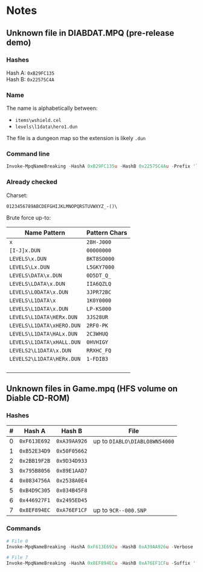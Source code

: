 # Notes

## Unknown file in DIABDAT.MPQ (pre-release demo)
### Hashes

Hash A: `0xB29FC135`  
Hash B: `0x22575C4A`

### Name

The name is alphabetically between:
- `items\wshield.cel`
- `levels\l1data\hero1.dun`

The file is a dungeon map so the extension is likely `.dun`

### Command line

```powershell
Invoke-MpqNameBreaking -HashA 0xB29FC135u -HashB 0x22575C4Au -Prefix 'levels\l1data\' -Suffix '.dun' -AdditionalChars " " -Verbose
```

### Already checked

Charset:
```
0123456789ABCDEFGHIJKLMNOPQRSTUVWXYZ_-()\
```

Brute force up-to:

| Name Pattern              | Pattern Chars |
| ------------------------- | ------------- |
| `x`                       | `28H-J000`    |
| `[I-J]x.DUN`              | `00000000`    |
| `LEVELS\x.DUN`            | `BKT8SO000`   |
| `LEVELS\Lx.DUN`           | `L5GKY7000`   |
| `LEVELS\DATA\x.DUN`       | `0D5DT_Q_`    |
| `LEVELS\LDATA\x.DUN`      | `IIA6QZLQ`    |
| `LEVELS\L0DATA\x.DUN`     | `3JPR72BC`    |
| `LEVELS\L1DATA\x`         | `1K0Y0000`    |
| `LEVELS\L1DATA\x.DUN`     | `LP-KS000`    |
| `LEVELS\L1DATA\HERx.DUN`  | `3JS28UR`     |
| `LEVELS\L1DATA\xHERO.DUN` | `2RF0-PK`     |
| `LEVELS\L1DATA\HALx.DUN`  | `2C3WHUQ`     |
| `LEVELS\L1DATA\xHALL.DUN` | `0HVHIGY`     |
| `LEVELS2\L1DATA\x.DUN`    | `RRXHC_FQ`    |
| `LEVELS2\L1DATA\HERx.DUN` | `1-FDIB3`     |
|  |  |
|  |  |
|  |  |
|  |  |


## Unknown files in Game.mpq (HFS volume on Diable CD-ROM)
### Hashes

| # | Hash A       | Hash B       | File                          |
| - | ------------ | ------------ | ----------------------------- |
| 0 | `0xF613E692` | `0xA39AA926` | up to `DIABLO\DIABLO8WN54000` |
| 1 | `0xB52E34D9` | `0x50F05662` |  |
| 2 | `0x2BB19F2B` | `0x9D34D933` |  |
| 3 | `0x795B8056` | `0x89E1AAD7` |  |
| 4 | `0x0834756A` | `0x2538A0E4` |  |
| 5 | `0xB4D9C305` | `0x034B45F8` |  |
| 6 | `0x446927F1` | `0x2495ED45` |  |
| 7 | `0x8EF894EC` | `0xA76EF1CF` | up to `9CR--000.SNP` |

### Commands

```powershell
# File 0
Invoke-MpqNameBreaking -HashA 0xF613E692u -HashB 0xA39AA926u -Verbose

# File 7
Invoke-MpqNameBreaking -HashA 0x8EF894ECu -HashB 0xA76EF1CFu -Suffix '.snp' -Verbose
```

